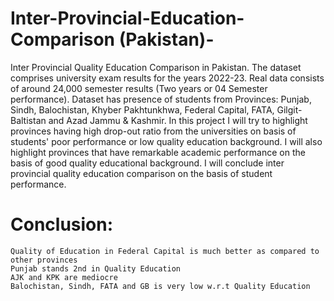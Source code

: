 # Inter-Provincial-Education-Comparison (Pakistan)-
Inter Provincial Quality Education Comparison in Pakistan.
The dataset comprises university exam results for the years 2022-23.
Real data consists of around 24,000 semester results (Two years or 04 Semester performance).
Dataset has presence of students from Provinces: Punjab, Sindh, Balochistan, Khyber Pakhtunkhwa, Federal Capital, FATA, Gilgit-Baltistan and Azad Jammu & Kashmir.
In this project I will try to highlight provinces having high drop-out ratio from the universities on basis of students' poor performance or low quality education background.
I will also highlight provinces that have remarkable academic performance on the basis of good quality educational background.
I will conclude inter provincial quality education comparison on the basis of student performance.
# Conclusion:
    Quality of Education in Federal Capital is much better as compared to other provinces
    Punjab stands 2nd in Quality Education
    AJK and KPK are mediocre
    Balochistan, Sindh, FATA and GB is very low w.r.t Quality Education
